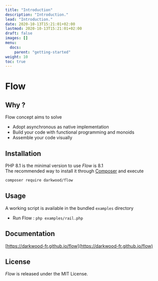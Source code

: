```yaml
---
title: "Introduction"
description: "Introduction."
lead: "Introduction."
date: 2020-10-13T15:21:01+02:00
lastmod: 2020-10-13T15:21:01+02:00
draft: false
images: []
menu:
  docs:
    parent: "getting-started"
weight: 10
toc: true
---
```


# Flow

## Why ?

Flow concept aims to solve

- Adopt asynchronous as native implementation
- Build your code with functional programming and monoids
- Assemble your code visually

## Installation

PHP 8.1 is the minimal version to use _Flow_ is 8.1  
The recommended way to install it through [Composer](http://getcomposer.org/) and execute

```bash
composer require darkwood/flow
```

## Usage

A working script is available in the bundled `examples` directory

- Run Flow : `php examples/rail.php`

## Documentation

[https://darkwood-fr.github.io/flow](https://darkwood-fr.github.io/flow)

## License

_Flow_ is released under the MIT License.
